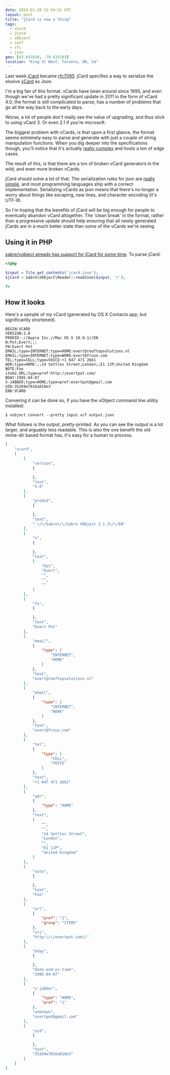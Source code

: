 ```yaml
---
date: 2014-01-20 22:54:51 UTC
layout: post
title: "jCard is now a thing"
tags:
  - vCard
  - jCard
  - vObject
  - ietf
  - rfc
  - json
geo: [43.641030, -79.416103]
location: "King St West, Toronto, ON, CA"
---
```


Last week [jCard][1] became [rfc7095][1]. jCard specifies a way to serialize
the elusive [vCard][2] as Json.

I'm a big fan of this format. vCards have been around since 1995, and even
though we've had a pretty significant update in 2011 in the form of vCard 4.0,
the format is still complicated to parse, has a number of problems that go
all the way back to the early days.

Worse, a lot of people don't really see the value of upgrading, and thus stick
to using vCard 3. Or even 2.1 if you're microsoft.

The biggest problem with vCards, is that upon a first glance, the format seems
extremely easy to parse and generate with just a couple of string manipulation
functions. When you dig deeper into the specifications though, you'll notice
that it's actually [really complex][3] and hosts a ton of edge cases.

The result of this, is that there are a ton of broken vCard generators in the
wild, and even more broken vCards.

jCard should solve a lot of that. The serialization rules for json are
[really simple][4], and most programming languages ship with a correct
implementation. Serializing vCards as json means that there's no longer a
worry about things like escaping, new lines, and character encoding
(it's UTF-8).

So I'm hoping that the benefits of jCard will be big enough for people to
eventually abandon vCard altogether. The 'clean break' in the format, rather
than a progressive update should help ensuring that all newly generated
jCards are in a much better state than some of the vCards we're seeing.

Using it in PHP
---------------

[sabre/vobject already has support for jCard for some time][5]. To parse jCard:

```php
<?php

$input = file_get_contents('jcard.json');
$jCard = Sabre\VObject\Reader::readJson($input, 'r');

?>
```

How it looks
------------

Here's a sample of my vCard (generated by OS X Contacts.app, but significantly shortened).

```
BEGIN:VCARD
VERSION:3.0
PRODID:-//Apple Inc.//Mac OS X 10.9.1//EN
N:Pot;Evert;;;
FN:Evert Pot
EMAIL;type=INTERNET;type=HOME:evert@rooftopsolutions.nl
EMAIL;type=INTERNET;type=WORK:evert@fruux.com
TEL;type=CELL;type=VOICE:+1 647 471 2661
ADR;type=HOME:;;24 Settles Street;London;;E1 1JP;United Kingdom
NOTE:Foo
item2.URL;type=pref:http://evertpot.com/
BDAY:1985-04-07
X-JABBER;type=HOME;type=pref:evertpot@gmail.com
UID:35269e7016a018e3
END:VCARD
```

Convering it can be done so, if you have the vObject command line utility
installed:

```
$ vobject convert --pretty input.vcf output.json

```

What follows is the output, pretty-printed. As you can see the output is a
lot larger, and arguably less readable. This is also the one benefit the old
mime-dir based format has, it's easy for a human to process.

```json
[
    "vcard",
    [
        [
            "version",
            {

            },
            "text",
            "4.0"
        ],
        [
            "prodid",
            {

            },
            "text",
            "-\/\/Sabre\/\/Sabre VObject 3.1.3\/\/EN"
        ],
        [
            "n",
            {

            },
            "text",
            [
                "Pot",
                "Evert",
                "",
                "",
                ""
            ]
        ],
        [
            "fn",
            {

            },
            "text",
            "Evert Pot"
        ],
        [
            "email",
            {
                "type": [
                    "INTERNET",
                    "HOME"
                ]
            },
            "text",
            "evert@rooftopsolutions.nl"
        ],
        [
            "email",
            {
                "type": [
                    "INTERNET",
                    "WORK"
                ]
            },
            "text",
            "evert@fruux.com"
        ],
        [
            "tel",
            {
                "type": [
                    "CELL",
                    "VOICE"
                ]
            },
            "text",
            "+1 647 471 2661"
        ],
        [
            "adr",
            {
                "type": "HOME"
            },
            "text",
            [
                "",
                "",
                "24 Settles Street",
                "London",
                "",
                "E1 1JP",
                "United Kingdom"
            ]
        ],
        [
            "note",
            {

            },
            "text",
            "Foo"
        ],
        [
            "url",
            {
                "pref": "1",
                "group": "ITEM2"
            },
            "uri",
            "http:\/\/evertpot.com\/"
        ],
        [
            "bday",
            {

            },
            "date-and-or-time",
            "1985-04-07"
        ],
        [
            "x-jabber",
            {
                "type": "HOME",
                "pref": "1"
            },
            "unknown",
            "evertpot@gmail.com"
        ],
        [
            "uid",
            {

            },
            "text",
            "35269e7016a018e3"
        ]
    ]
]
```

[1]: http://tools.ietf.org/html/rfc7095.
[2]: http://tools.ietf.org/search/rfc6350
[3]: http://evertpot.com/escaping-in-vcards-and-icalendar/
[4]: http://www.json.org/
[5]: https://github.com/fruux/sabre-vobject/blob/master/doc/usage_3.md#converting-to-jcard
